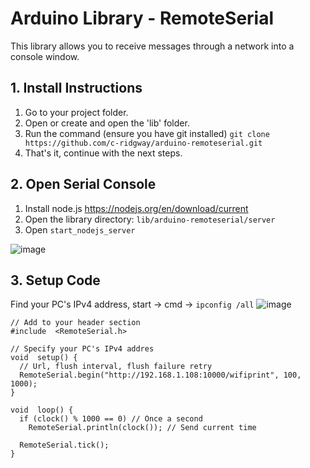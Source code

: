 # Arduino Library - RemoteSerial

This library allows you to receive messages through a network into a console window.

## 1. Install Instructions

1. Go to your project folder.
2. Open or create and open the 'lib' folder.
3. Run the command (ensure you have git installed)
`git clone https://github.com/c-ridgway/arduino-remoteserial.git`
4. That's it, continue with the next steps.


## 2. Open Serial Console

1. Install node.js https://nodejs.org/en/download/current
2. Open the library directory: `lib/arduino-remoteserial/server`
3. Open `start_nodejs_server`

![image](https://github.com/c-ridgway/arduino-remoteserial/assets/74696795/72ccb0ce-c4ac-409d-9048-891863e73480)


## 3. Setup Code

Find your PC's IPv4 address, start -> cmd -> `ipconfig /all`
![image](https://github.com/c-ridgway/arduino-remoteserial/assets/74696795/e4898085-45cf-4ad6-a854-5082ca249659)


```
// Add to your header section
#include  <RemoteSerial.h>

// Specify your PC's IPv4 addres
void  setup() {
  // Url, flush interval, flush failure retry
  RemoteSerial.begin("http://192.168.1.108:10000/wifiprint", 100, 1000);
}

void  loop() {
  if (clock() % 1000 == 0) // Once a second
    RemoteSerial.println(clock()); // Send current time

  RemoteSerial.tick();
}
```
